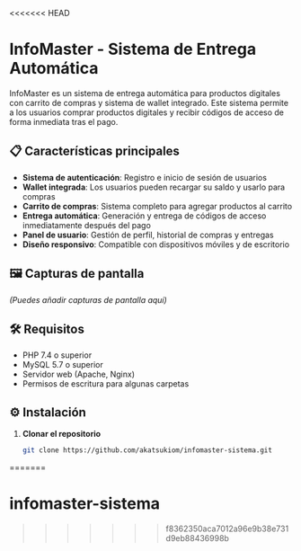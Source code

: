 <<<<<<< HEAD
# InfoMaster - Sistema de Entrega Automática

InfoMaster es un sistema de entrega automática para productos digitales con carrito de compras y sistema de wallet integrado. Este sistema permite a los usuarios comprar productos digitales y recibir códigos de acceso de forma inmediata tras el pago.

## 📋 Características principales

- **Sistema de autenticación**: Registro e inicio de sesión de usuarios
- **Wallet integrada**: Los usuarios pueden recargar su saldo y usarlo para compras
- **Carrito de compras**: Sistema completo para agregar productos al carrito
- **Entrega automática**: Generación y entrega de códigos de acceso inmediatamente después del pago
- **Panel de usuario**: Gestión de perfil, historial de compras y entregas
- **Diseño responsivo**: Compatible con dispositivos móviles y de escritorio

## 🖼️ Capturas de pantalla

*(Puedes añadir capturas de pantalla aquí)*

## 🛠️ Requisitos

- PHP 7.4 o superior
- MySQL 5.7 o superior
- Servidor web (Apache, Nginx)
- Permisos de escritura para algunas carpetas

## ⚙️ Instalación

1. **Clonar el repositorio**
   ```bash
   git clone https://github.com/akatsukiom/infomaster-sistema.git
=======
# infomaster-sistema
>>>>>>> f8362350aca7012a96e9b38e731d9eb88436998b
